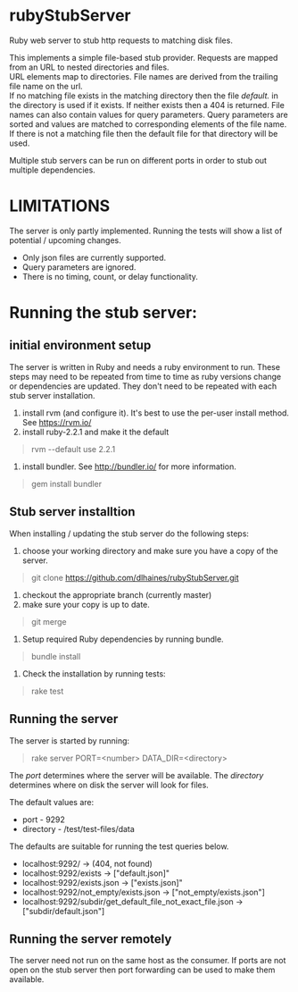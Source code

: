 # rubyStubServer

Ruby web server to stub http requests to matching disk files.

This implements a simple file-based stub provider. Requests are mapped from an URL to nested directories and files.  
URL elements map to directories. File names are derived from the trailing file name on the url.  
If no matching file exists in the matching directory
then the file *default.<extension>* in the directory is used if it exists.   If neither exists then a 404 is returned.
File names can also contain values for query parameters. Query parameters are sorted and values are matched to 
corresponding elements of the file name.  If there is
not a matching file then the default file for that directory will be used.

Multiple stub servers can be run on different ports in order to stub
out multiple dependencies.

# LIMITATIONS
The server is only partly implemented.  Running the tests will show a list of potential / upcoming changes.

* Only json files are currently supported.
* Query parameters are ignored. 
* There is no timing, count, or delay functionality.

# Running the stub server:

## initial environment setup

The server is written in Ruby and needs a ruby environment to run. These steps may need to be repeated from time to 
time as ruby versions change or dependencies are updated. 
They don't need to be repeated with each stub server installation. 

1.  install rvm (and configure it).  It's best to use the per-user
install method.  See https://rvm.io/
1.  install ruby-2.2.1 and make it the default 
> rvm --default use 2.2.1
1. install bundler.  See http://bundler.io/ for more information.
> gem install bundler


## Stub server installtion
When installing / updating the stub server do the following steps:

1.  choose your working directory and make sure you have a copy of the
server. 
> git clone https://github.com/dlhaines/rubyStubServer.git
1.  checkout the appropriate branch (currently master)
1.  make sure your copy is up to date.
> git merge
1.  Setup required Ruby dependencies by running bundle.
> bundle install
1. Check the installation by running tests:
> rake test

## Running the server
The server is started by running:
> rake server PORT=\<number\> DATA_DIR=\<directory\>

The *port* determines where the server will be available.
The *directory* determines where on disk the server will 
look for files.  

The default values are:

* port - 9292
* directory - <startup directory>/test/test-files/data

The defaults are suitable for running the test queries below.

* localhost:9292/ -> (404, not found)
* localhost:9292/exists -> ["default.json]"
* localhost:9292/exists.json -> ["exists.json]"
* localhost:9292/not\_empty/exists.json -> ["not_empty/exists.json"]
* localhost:9292/subdir/get\_default\_file\_not\_exact\_file.json ->
["subdir/default.json"]

## Running the server remotely
The server need not run on the same host as the consumer.  If ports
are not open on the stub server then port forwarding can be used to make them available.

